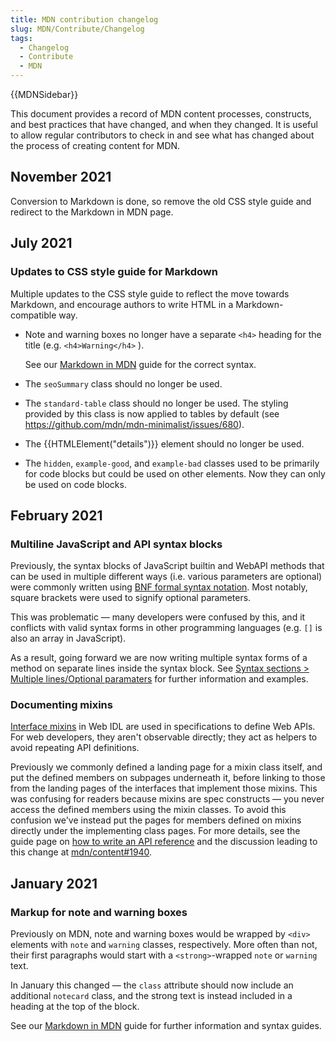 ```yaml
---
title: MDN contribution changelog
slug: MDN/Contribute/Changelog
tags:
  - Changelog
  - Contribute
  - MDN
---
```

{{MDNSidebar}}

This document provides a record of MDN content processes, constructs, and best practices that have changed, and when they changed. It is useful to allow regular contributors to check in and see what has changed about the process of creating content for MDN.

## November 2021

Conversion to Markdown is done, so remove the old CSS style guide and redirect to the Markdown in MDN page.

## July 2021

### Updates to CSS style guide for Markdown

Multiple updates to the CSS style guide to reflect the move towards Markdown, and encourage authors to write HTML in a Markdown-compatible way.

- Note and warning boxes no longer have a separate `<h4>` heading for the title (e.g. `<h4>Warning</h4>` ).

  See our [Markdown in MDN](/en-US/docs/MDN/Contribute/Markdown_in_MDN#notes_warnings_and_callouts) guide for the correct syntax.

- The `seoSummary` class should no longer be used.
- The `standard-table` class should no longer be used. The styling provided by this class is now applied to tables by default (see <https://github.com/mdn/mdn-minimalist/issues/680>).
- The {{HTMLElement("details")}} element should no longer be used.
- The `hidden`, `example-good`, and `example-bad` classes used to be primarily for code blocks but could be used on other elements. Now they can only be used on code blocks.

## February 2021

### Multiline JavaScript and API syntax blocks

Previously, the syntax blocks of JavaScript builtin and WebAPI methods that can be used in multiple different ways (i.e. various parameters are optional) were commonly written using [BNF formal syntax notation](https://en.wikipedia.org/wiki/Backus%E2%80%93Naur_form). Most notably, square brackets were used to signify optional parameters.

This was problematic — many developers were confused by this, and it conflicts with valid syntax forms in other programming languages (e.g. `[]` is also an array in JavaScript).

As a result, going forward we are now writing multiple syntax forms of a method on separate lines inside the syntax block. See [Syntax sections > Multiple lines/Optional paramaters](/en-US/docs/MDN/Structures/Syntax_sections#Multiple_lines) for further information and examples.

### Documenting mixins

[Interface mixins](https://heycam.github.io/webidl/#idl-interface-mixins) in Web IDL are used in specifications to define Web APIs.
For web developers, they aren't observable directly; they act as helpers to avoid repeating API definitions.

Previously we commonly defined a landing page for a mixin class itself, and put the defined members on subpages underneath it,
before linking to those from the landing pages of the interfaces that implement those mixins.
This was confusing for readers because mixins are spec constructs — you never access the defined members using the mixin classes.
To avoid this confusion we've instead put the pages for members defined on mixins directly under the implementing class pages.
For more details, see the guide page on
[how to write an API reference](/en-US/docs/MDN/Contribute/Howto/Write_an_API_reference/Information_contained_in_a_WebIDL_file#mixins)
and the discussion leading to this change at [mdn/content#1940](https://github.com/mdn/content/issues/1940).

## January 2021

### Markup for note and warning boxes

Previously on MDN, note and warning boxes would be wrapped by `<div>` elements with `note` and `warning` classes, respectively. More often than not, their first paragraphs would start with a `<strong>`-wrapped `note` or `warning` text.

In January this changed — the `class` attribute should now include an additional `notecard` class, and the strong text is instead included in a heading at the top of the block.

See our [Markdown in MDN](/en-US/docs/MDN/Contribute/Markdown_in_MDN#notes_warnings_and_callouts) guide for further information and syntax guides.
